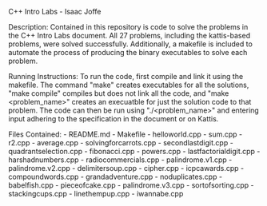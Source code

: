 C++ Intro Labs - Isaac Joffe

Description:
Contained in this repository is code to solve the problems in the C++ Intro Labs document. All 27 problems, including the kattis-based problems, were solved successfully. Additionally, a makefile is included to automate the process of producing the binary executables to solve each problem.

Running Instructions:
To run the code, first compile and link it using the makefile. The command "make" creates executables for all the solutions, "make compile" compiles but does not link all the code, and "make <problem_name>" creates an execuatble for just the solution code to that problem. The code can then be run using "./<problem_name>" and entering input adhering to the specification in the document or on Kattis.

Files Contained:
    - README.md
    - Makefile
    - helloworld.cpp
    - sum.cpp
    - r2.cpp
    - average.cpp
    - solvingforcarrots.cpp
    - secondlastdigit.cpp
    - quadrantselection.cpp
    - fibonacci.cpp
    - powers.cpp
    - lastfactorialdigit.cpp
    - harshadnumbers.cpp
    - radiocommercials.cpp
    - palindrome.v1.cpp
    - palindrome.v2.cpp
    - delimitersoup.cpp
    - cipher.cpp
    - icpcawards.cpp
    - compoundwords.cpp
    - grandadventure.cpp
    - noduplicates.cpp
    - babelfish.cpp
    - pieceofcake.cpp
    - palindrome.v3.cpp
    - sortofsorting.cpp
    - stackingcups.cpp
    - linethempup.cpp
    - iwannabe.cpp
